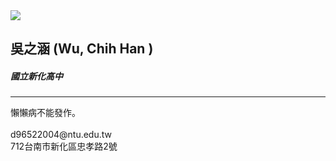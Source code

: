 <!--  宣告為HTML文件-->
<!DOCTYPE html>
<html >
<head>
  <!--  網界編碼-->
  <meta charset="UTF-8">
   <!--  網頁標題-->
  <title>名片-新化高中</title>
  <!--  連結CSS檔案-->
  <link rel="stylesheet" href="css\style.css">
</head>

<body>
    <!-- 名片區塊-->
  <div class="namecard">
  <img src="img\123.jpg" />
    <!--  名片右邊文字區塊-->
  <div class="right">
    <h2>吳之涵
    <!--  空格--> 
    <SPAN>(Wu, Chih Han )</SPAN>
    </h2>
    <H5>國立新化高中</H5>
      <!--  分隔線-->
    <HR></HR>
    <P>懶懶病不能發作。
    <br>
    <br>d96522004@ntu.edu.tw
    <br>712台南市新化區忠孝路2號
    </P>
  <!--  大圓區塊-->
    <div class="circle circle1"></div>
  <!--  小圓區塊-->
    <div class="circle circle2"></div>
  </div>
</div>

<h3 class="page_title"新化高中程式設計</h3>

</body>
</html>
